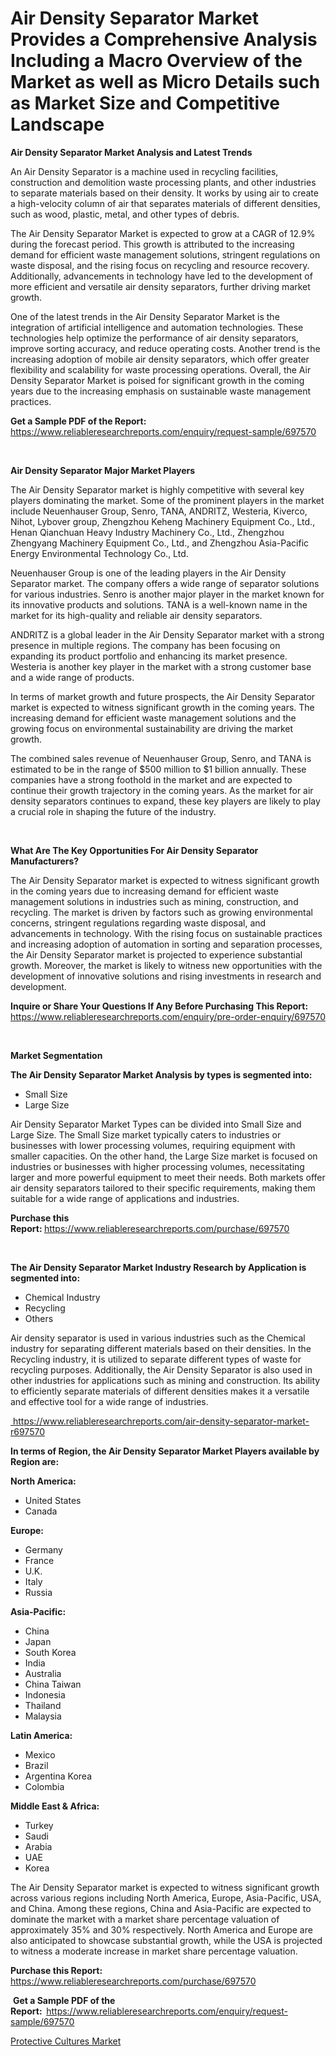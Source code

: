 <p><h1>Air Density Separator Market Provides a Comprehensive Analysis Including a Macro Overview of the Market as well as Micro Details such as Market Size and Competitive Landscape</h1></p><p><strong>Air Density Separator Market Analysis and Latest Trends</strong></p>
<p><p>An Air Density Separator is a machine used in recycling facilities, construction and demolition waste processing plants, and other industries to separate materials based on their density. It works by using air to create a high-velocity column of air that separates materials of different densities, such as wood, plastic, metal, and other types of debris.</p><p>The Air Density Separator Market is expected to grow at a CAGR of 12.9% during the forecast period. This growth is attributed to the increasing demand for efficient waste management solutions, stringent regulations on waste disposal, and the rising focus on recycling and resource recovery. Additionally, advancements in technology have led to the development of more efficient and versatile air density separators, further driving market growth.</p><p>One of the latest trends in the Air Density Separator Market is the integration of artificial intelligence and automation technologies. These technologies help optimize the performance of air density separators, improve sorting accuracy, and reduce operating costs. Another trend is the increasing adoption of mobile air density separators, which offer greater flexibility and scalability for waste processing operations. Overall, the Air Density Separator Market is poised for significant growth in the coming years due to the increasing emphasis on sustainable waste management practices.</p></p>
<p><strong>Get a Sample PDF of the Report:&nbsp;</strong> <a href="https://www.reliableresearchreports.com/enquiry/request-sample/697570">https://www.reliableresearchreports.com/enquiry/request-sample/697570</a></p>
<p>&nbsp;</p>
<p><strong>Air Density Separator Major Market Players</strong></p>
<p><p>The Air Density Separator market is highly competitive with several key players dominating the market. Some of the prominent players in the market include Neuenhauser Group, Senro, TANA, ANDRITZ, Westeria, Kiverco, Nihot, Lybover group, Zhengzhou Keheng Machinery Equipment Co., Ltd., Henan Qianchuan Heavy Industry Machinery Co., Ltd., Zhengzhou Zhengyang Machinery Equipment Co., Ltd., and Zhengzhou Asia-Pacific Energy Environmental Technology Co., Ltd.</p><p>Neuenhauser Group is one of the leading players in the Air Density Separator market. The company offers a wide range of separator solutions for various industries. Senro is another major player in the market known for its innovative products and solutions. TANA is a well-known name in the market for its high-quality and reliable air density separators.</p><p>ANDRITZ is a global leader in the Air Density Separator market with a strong presence in multiple regions. The company has been focusing on expanding its product portfolio and enhancing its market presence. Westeria is another key player in the market with a strong customer base and a wide range of products.</p><p>In terms of market growth and future prospects, the Air Density Separator market is expected to witness significant growth in the coming years. The increasing demand for efficient waste management solutions and the growing focus on environmental sustainability are driving the market growth.</p><p>The combined sales revenue of Neuenhauser Group, Senro, and TANA is estimated to be in the range of $500 million to $1 billion annually. These companies have a strong foothold in the market and are expected to continue their growth trajectory in the coming years. As the market for air density separators continues to expand, these key players are likely to play a crucial role in shaping the future of the industry.</p></p>
<p>&nbsp;</p>
<p><strong>What Are The Key Opportunities For Air Density Separator Manufacturers?</strong></p>
<p><p>The Air Density Separator market is expected to witness significant growth in the coming years due to increasing demand for efficient waste management solutions in industries such as mining, construction, and recycling. The market is driven by factors such as growing environmental concerns, stringent regulations regarding waste disposal, and advancements in technology. With the rising focus on sustainable practices and increasing adoption of automation in sorting and separation processes, the Air Density Separator market is projected to experience substantial growth. Moreover, the market is likely to witness new opportunities with the development of innovative solutions and rising investments in research and development.</p></p>
<p><strong>Inquire or Share Your Questions If Any Before Purchasing This Report:</strong> <a href="https://www.reliableresearchreports.com/enquiry/pre-order-enquiry/697570">https://www.reliableresearchreports.com/enquiry/pre-order-enquiry/697570</a></p>
<p>&nbsp;</p>
<p><strong>Market Segmentation</strong></p>
<p><strong>The Air Density Separator Market Analysis by types is segmented into:</strong></p>
<p><ul><li>Small Size</li><li>Large Size</li></ul></p>
<p><p>Air Density Separator Market Types can be divided into Small Size and Large Size. The Small Size market typically caters to industries or businesses with lower processing volumes, requiring equipment with smaller capacities. On the other hand, the Large Size market is focused on industries or businesses with higher processing volumes, necessitating larger and more powerful equipment to meet their needs. Both markets offer air density separators tailored to their specific requirements, making them suitable for a wide range of applications and industries.</p></p>
<p><strong>Purchase this Report:&nbsp;</strong><a href="https://www.reliableresearchreports.com/purchase/697570">https://www.reliableresearchreports.com/purchase/697570</a></p>
<p>&nbsp;</p>
<p><strong>The Air Density Separator Market Industry Research by Application is segmented into:</strong></p>
<p><ul><li>Chemical Industry</li><li>Recycling</li><li>Others</li></ul></p>
<p><p>Air density separator is used in various industries such as the Chemical industry for separating different materials based on their densities. In the Recycling industry, it is utilized to separate different types of waste for recycling purposes. Additionally, the Air Density Separator is also used in other industries for applications such as mining and construction. Its ability to efficiently separate materials of different densities makes it a versatile and effective tool for a wide range of industries.</p></p>
<p><a href="https://www.reliableresearchreports.com/air-density-separator-market-r697570">&nbsp;https://www.reliableresearchreports.com/air-density-separator-market-r697570</a></p>
<p><strong>In terms of Region, the Air Density Separator Market Players available by Region are:</strong></p>
<p>
    <p> <strong> North America: </strong>
        <ul>
            <li>United States</li>
            <li>Canada</li>
        </ul>
        </p> 
    <p> <strong> Europe: </strong>
        <ul>
            <li>Germany</li>
            <li>France</li>
            <li>U.K.</li>
            <li>Italy</li>
            <li>Russia</li>
        </ul>
        </p> 
    <p> <strong> Asia-Pacific: </strong>
        <ul>
            <li>China</li>
            <li>Japan</li>
            <li>South Korea</li>
            <li>India</li>
            <li>Australia</li>
            <li>China Taiwan</li>
            <li>Indonesia</li>
            <li>Thailand</li>
            <li>Malaysia</li>
        </ul>
        </p> 
    <p> <strong> Latin America: </strong>
        <ul>
            <li>Mexico</li>
            <li>Brazil</li>
            <li>Argentina Korea</li>
            <li>Colombia</li>
        </ul>
        </p> 
    <p> <strong> Middle East & Africa: </strong>
        <ul>
            <li>Turkey</li>
            <li>Saudi</li>
            <li>Arabia</li>
            <li>UAE</li>
            <li>Korea</li>
        </ul>
    </p>
    </p>
<p><p>The Air Density Separator market is expected to witness significant growth across various regions including North America, Europe, Asia-Pacific, USA, and China. Among these regions, China and Asia-Pacific are expected to dominate the market with a market share percentage valuation of approximately 35% and 30% respectively. North America and Europe are also anticipated to showcase substantial growth, while the USA is projected to witness a moderate increase in market share percentage valuation.</p></p>
<p><strong>Purchase this Report: </strong><a href="https://www.reliableresearchreports.com/purchase/697570">https://www.reliableresearchreports.com/purchase/697570</a></p>
<p>&nbsp;<strong>Get a Sample PDF of the Report:&nbsp;&nbsp;</strong><a href="https://www.reliableresearchreports.com/enquiry/request-sample/697570">https://www.reliableresearchreports.com/enquiry/request-sample/697570</a></p>
<p><strong></strong></p>
<p><p><a href="https://three-jumbo-f6d.notion.site/Decoding-Protective-Cultures-Market-Metrics-Market-Share-Trends-and-Growth-Patterns-20ef430c5f6843509ba6831250631325">Protective Cultures Market</a></p></p>